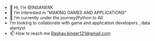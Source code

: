 - 👋 Hi, I’m @INSANERK
- 👀 I’m interested in "MAKING GAMES AND APPLICATIONS"
- 🌱 I’m currently under the journey(Python to AI)
- I’m looking to collaborate with game and application developers , data alanlyst
- 📫 How to reach me Raghav.kinger121@gmail.com

<!---
INSANERK/INSANERK is a ✨ special ✨ repository because its `README.md` (this file) appears on your GitHub profile.
You can click the Preview link to take a look at your changes.
--->

